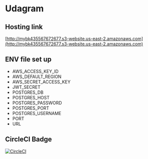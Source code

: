 # Udagram

## Hosting link
[http://mybk435567672677.s3-website.us-east-2.amazonaws.com](http://mybk435567672677.s3-website.us-east-2.amazonaws.com)

## ENV file set up
- AWS_ACCESS_KEY_ID
- AWS_DEFAULT_REGION
- AWS_SECRET_ACCESS_KEY
- JWT_SECRET
- POSTGRES_DB
- POSTGRES_HOST
- POSTGRES_PASSWORD
- POSTGRES_PORT
- POSTGRES_USERNAME
- PORT 
- URL

## CircleCI Badge
[![CircleCI](https://circleci.com/gh/PhucLK/udagram.svg?style=svg)](https://app.circleci.com/pipelines/github/PhucLK/udagram/73/workflows/3aebb225-de63-4bfd-89dc-ec58daa672e0/jobs/100)